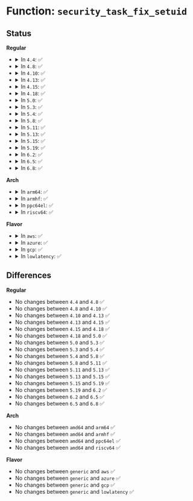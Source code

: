 # Function: <code>security_task_fix_setuid</code>

## Status
<b>Regular</b>
<ul>
<li>
<details>
<summary>In <code>4.4</code>: ✅</summary>

```c
int security_task_fix_setuid(struct cred *new, const struct cred *old, int flags);
```

**Collision:** Unique Global

**Inline:** No

**Transformation:** False

**Instances:**

```
In security/security.c (ffffffff8133e450)
Location: security/security.c:923
Inline: False
Direct callers:
  - kernel/sys.c:SyS_setreuid
  - kernel/sys.c:SyS_setuid
  - kernel/sys.c:SyS_setresuid
  - kernel/sys.c:SyS_setfsuid
```
**Symbols:**

```
ffffffff8133e450-ffffffff8133e4ab: security_task_fix_setuid (STB_GLOBAL)
```
</details>
</li>
<li>
<details>
<summary>In <code>4.8</code>: ✅</summary>

```c
int security_task_fix_setuid(struct cred *new, const struct cred *old, int flags);
```

**Collision:** Unique Global

**Inline:** No

**Transformation:** False

**Instances:**

```
In security/security.c (ffffffff81373a60)
Location: security/security.c:947
Inline: False
Direct callers:
  - kernel/sys.c:SyS_setfsuid
  - kernel/sys.c:SyS_setresuid
  - kernel/sys.c:SyS_setuid
  - kernel/sys.c:SyS_setreuid
```
**Symbols:**

```
ffffffff81373a60-ffffffff81373abb: security_task_fix_setuid (STB_GLOBAL)
```
</details>
</li>
<li>
<details>
<summary>In <code>4.10</code>: ✅</summary>

```c
int security_task_fix_setuid(struct cred *new, const struct cred *old, int flags);
```

**Collision:** Unique Global

**Inline:** No

**Transformation:** False

**Instances:**

```
In security/security.c (ffffffff8138a390)
Location: security/security.c:968
Inline: False
Direct callers:
  - kernel/sys.c:SyS_setfsuid
  - kernel/sys.c:SyS_setresuid
  - kernel/sys.c:SyS_setuid
  - kernel/sys.c:SyS_setreuid
```
**Symbols:**

```
ffffffff8138a390-ffffffff8138a3eb: security_task_fix_setuid (STB_GLOBAL)
```
</details>
</li>
<li>
<details>
<summary>In <code>4.13</code>: ✅</summary>

```c
int security_task_fix_setuid(struct cred *new, const struct cred *old, int flags);
```

**Collision:** Unique Global

**Inline:** No

**Transformation:** False

**Instances:**

```
In security/security.c (ffffffff8139f880)
Location: security/security.c:1605
Inline: False
Direct callers:
  - kernel/sys.c:SyS_setfsuid
  - kernel/sys.c:SyS_setresuid
  - kernel/sys.c:SyS_setuid
  - kernel/sys.c:SyS_setreuid
```
**Symbols:**

```
ffffffff8139f880-ffffffff8139f8db: security_task_fix_setuid (STB_GLOBAL)
```
</details>
</li>
<li>
<details>
<summary>In <code>4.15</code>: ✅</summary>

```c
int security_task_fix_setuid(struct cred *new, const struct cred *old, int flags);
```

**Collision:** Unique Global

**Inline:** No

**Transformation:** False

**Instances:**

```
In security/security.c (ffffffff813c5460)
Location: security/security.c:1567
Inline: False
Direct callers:
  - kernel/sys.c:SyS_setfsuid
  - kernel/sys.c:SyS_setresuid
  - kernel/sys.c:SyS_setuid
  - kernel/sys.c:SyS_setreuid
```
**Symbols:**

```
ffffffff813c5460-ffffffff813c54c1: security_task_fix_setuid (STB_GLOBAL)
```
</details>
</li>
<li>
<details>
<summary>In <code>4.18</code>: ✅</summary>

```c
int security_task_fix_setuid(struct cred *new, const struct cred *old, int flags);
```

**Collision:** Unique Global

**Inline:** No

**Transformation:** False

**Instances:**

```
In security/security.c (ffffffff813f5530)
Location: security/security.c:1071
Inline: False
Direct callers:
  - kernel/sys.c:__sys_setfsuid
  - kernel/sys.c:__sys_setresuid
  - kernel/sys.c:__sys_setuid
  - kernel/sys.c:__sys_setreuid
```
**Symbols:**

```
ffffffff813f5530-ffffffff813f557e: security_task_fix_setuid (STB_GLOBAL)
```
</details>
</li>
<li>
<details>
<summary>In <code>5.0</code>: ✅</summary>

```c
int security_task_fix_setuid(struct cred *new, const struct cred *old, int flags);
```

**Collision:** Unique Global

**Inline:** No

**Transformation:** False

**Instances:**

```
In security/security.c (ffffffff81410b60)
Location: security/security.c:1679
Inline: False
Direct callers:
  - kernel/sys.c:__sys_setfsuid
  - kernel/sys.c:__sys_setresuid
  - kernel/sys.c:__sys_setuid
  - kernel/sys.c:__sys_setreuid
```
**Symbols:**

```
ffffffff81410b60-ffffffff81410bae: security_task_fix_setuid (STB_GLOBAL)
```
</details>
</li>
<li>
<details>
<summary>In <code>5.3</code>: ✅</summary>

```c
int security_task_fix_setuid(struct cred *new, const struct cred *old, int flags);
```

**Collision:** Unique Global

**Inline:** No

**Transformation:** False

**Instances:**

```
In security/security.c (ffffffff8143e310)
Location: security/security.c:1698
Inline: False
Direct callers:
  - kernel/sys.c:__sys_setfsuid
  - kernel/sys.c:__sys_setresuid
  - kernel/sys.c:__sys_setuid
  - kernel/sys.c:__sys_setreuid
```
**Symbols:**

```
ffffffff8143e310-ffffffff8143e367: security_task_fix_setuid (STB_GLOBAL)
```
</details>
</li>
<li>
<details>
<summary>In <code>5.4</code>: ✅</summary>

```c
int security_task_fix_setuid(struct cred *new, const struct cred *old, int flags);
```

**Collision:** Unique Global

**Inline:** No

**Transformation:** False

**Instances:**

```
In security/security.c (ffffffff81457da0)
Location: security/security.c:1737
Inline: False
Direct callers:
  - kernel/sys.c:__sys_setfsuid
  - kernel/sys.c:__sys_setresuid
  - kernel/sys.c:__sys_setuid
  - kernel/sys.c:__sys_setreuid
```
**Symbols:**

```
ffffffff81457da0-ffffffff81457dec: security_task_fix_setuid (STB_GLOBAL)
```
</details>
</li>
<li>
<details>
<summary>In <code>5.8</code>: ✅</summary>

```c
int security_task_fix_setuid(struct cred *new, const struct cred *old, int flags);
```

**Collision:** Unique Global

**Inline:** No

**Transformation:** False

**Instances:**

```
In security/security.c (ffffffff814aabe0)
Location: security/security.c:1921
Inline: False
Direct callers:
  - kernel/sys.c:__sys_setfsuid
  - kernel/sys.c:__sys_setresuid
  - kernel/sys.c:__sys_setuid
  - kernel/sys.c:__sys_setreuid
```
**Symbols:**

```
ffffffff814aabe0-ffffffff814aac2c: security_task_fix_setuid (STB_GLOBAL)
```
</details>
</li>
<li>
<details>
<summary>In <code>5.11</code>: ✅</summary>

```c
int security_task_fix_setuid(struct cred *new, const struct cred *old, int flags);
```

**Collision:** Unique Global

**Inline:** No

**Transformation:** False

**Instances:**

```
In security/security.c (ffffffff814c81e0)
Location: security/security.c:1938
Inline: False
Direct callers:
  - kernel/sys.c:__sys_setfsuid
  - kernel/sys.c:__sys_setresuid
  - kernel/sys.c:__sys_setuid
  - kernel/sys.c:__sys_setreuid
```
**Symbols:**

```
ffffffff814c81e0-ffffffff814c822c: security_task_fix_setuid (STB_GLOBAL)
```
</details>
</li>
<li>
<details>
<summary>In <code>5.13</code>: ✅</summary>

```c
int security_task_fix_setuid(struct cred *new, const struct cred *old, int flags);
```

**Collision:** Unique Global

**Inline:** No

**Transformation:** False

**Instances:**

```
In security/security.c (ffffffff814ce820)
Location: security/security.c:1988
Inline: False
Direct callers:
  - kernel/sys.c:__sys_setfsuid
  - kernel/sys.c:__sys_setresuid
  - kernel/sys.c:__sys_setuid
  - kernel/sys.c:__sys_setreuid
```
**Symbols:**

```
ffffffff814ce820-ffffffff814ce86c: security_task_fix_setuid (STB_GLOBAL)
```
</details>
</li>
<li>
<details>
<summary>In <code>5.15</code>: ✅</summary>

```c
int security_task_fix_setuid(struct cred *new, const struct cred *old, int flags);
```

**Collision:** Unique Global

**Inline:** No

**Transformation:** False

**Instances:**

```
In security/security.c (ffffffff815274e0)
Location: security/security.c:1996
Inline: False
Direct callers:
  - kernel/sys.c:__sys_setfsuid
  - kernel/sys.c:__sys_setresuid
  - kernel/sys.c:__sys_setuid
  - kernel/sys.c:__sys_setreuid
```
**Symbols:**

```
ffffffff815274e0-ffffffff8152752c: security_task_fix_setuid (STB_GLOBAL)
```
</details>
</li>
<li>
<details>
<summary>In <code>5.19</code>: ✅</summary>

```c
int security_task_fix_setuid(struct cred *new, const struct cred *old, int flags);
```

**Collision:** Unique Global

**Inline:** No

**Transformation:** False

**Instances:**

```
In security/security.c (ffffffff815bc2a0)
Location: security/security.c:2001
Inline: False
Direct callers:
  - kernel/sys.c:__sys_setfsuid
  - kernel/sys.c:__sys_setresuid
  - kernel/sys.c:__sys_setuid
  - kernel/sys.c:__sys_setreuid
```
**Symbols:**

```
ffffffff815bc2a0-ffffffff815bc30b: security_task_fix_setuid (STB_GLOBAL)
```
</details>
</li>
<li>
<details>
<summary>In <code>6.2</code>: ✅</summary>

```c
int security_task_fix_setuid(struct cred *new, const struct cred *old, int flags);
```

**Collision:** Unique Global

**Inline:** No

**Transformation:** False

**Instances:**

```
In security/security.c (ffffffff816681f0)
Location: security/security.c:2048
Inline: False
Direct callers:
  - kernel/sys.c:__sys_setfsuid
  - kernel/sys.c:__sys_setresuid
  - kernel/sys.c:__sys_setuid
  - kernel/sys.c:__sys_setreuid
```
**Symbols:**

```
ffffffff816681f0-ffffffff8166825b: security_task_fix_setuid (STB_GLOBAL)
```
</details>
</li>
<li>
<details>
<summary>In <code>6.5</code>: ✅</summary>

```c
int security_task_fix_setuid(struct cred *new, const struct cred *old, int flags);
```

**Collision:** Unique Global

**Inline:** No

**Transformation:** False

**Instances:**

```
In security/security.c (ffffffff816a0840)
Location: security/security.c:3296
Inline: False
Direct callers:
  - kernel/sys.c:__sys_setfsuid
  - kernel/sys.c:__sys_setresuid
  - kernel/sys.c:__sys_setuid
  - kernel/sys.c:__sys_setreuid
```
**Symbols:**

```
ffffffff816a0840-ffffffff816a08ab: security_task_fix_setuid (STB_GLOBAL)
```
</details>
</li>
<li>
<details>
<summary>In <code>6.8</code>: ✅</summary>

```c
int security_task_fix_setuid(struct cred *new, const struct cred *old, int flags);
```

**Collision:** Unique Global

**Inline:** No

**Transformation:** False

**Instances:**

```
In security/security.c (ffffffff816dd210)
Location: security/security.c:3368
Inline: False
Direct callers:
  - kernel/sys.c:__sys_setfsuid
  - kernel/sys.c:__sys_setresuid
  - kernel/sys.c:__sys_setuid
  - kernel/sys.c:__sys_setreuid
```
**Symbols:**

```
ffffffff816dd210-ffffffff816dd27b: security_task_fix_setuid (STB_GLOBAL)
```
</details>
</li>
</ul>
<b>Arch</b>
<ul>
<li>
<details>
<summary>In <code>arm64</code>: ✅</summary>

```c
int security_task_fix_setuid(struct cred *new, const struct cred *old, int flags);
```

**Collision:** Unique Global

**Inline:** No

**Transformation:** False

**Instances:**

```
In security/security.c (ffff800010543ab0)
Location: security/security.c:1737
Inline: False
Direct callers:
  - kernel/sys.c:__sys_setfsuid
  - kernel/sys.c:__sys_setresuid
  - kernel/sys.c:__sys_setuid
  - kernel/sys.c:__sys_setreuid
```
**Symbols:**

```
ffff800010543ab0-ffff800010543b14: security_task_fix_setuid (STB_GLOBAL)
```
</details>
</li>
<li>
<details>
<summary>In <code>armhf</code>: ✅</summary>

```c
int security_task_fix_setuid(struct cred *new, const struct cred *old, int flags);
```

**Collision:** Unique Global

**Inline:** No

**Transformation:** False

**Instances:**

```
In security/security.c (c06f9a08)
Location: security/security.c:1737
Inline: False
Direct callers:
  - kernel/sys.c:__sys_setfsuid
  - kernel/sys.c:__sys_setresuid
  - kernel/sys.c:__sys_setuid
  - kernel/sys.c:__sys_setreuid
```
**Symbols:**

```
c06f9a08-c06f9a6c: security_task_fix_setuid (STB_GLOBAL)
```
</details>
</li>
<li>
<details>
<summary>In <code>ppc64el</code>: ✅</summary>

```c
int security_task_fix_setuid(struct cred *new, const struct cred *old, int flags);
```

**Collision:** Unique Global

**Inline:** No

**Transformation:** False

**Instances:**

```
In security/security.c (c000000000697ee0)
Location: security/security.c:1737
Inline: False
Direct callers:
  - kernel/sys.c:__sys_setfsuid
  - kernel/sys.c:__sys_setresuid
  - kernel/sys.c:__sys_setuid
  - kernel/sys.c:__sys_setreuid
```
**Symbols:**

```
c000000000697ee0-c000000000697fb0: security_task_fix_setuid (STB_GLOBAL)
```
</details>
</li>
<li>
<details>
<summary>In <code>riscv64</code>: ✅</summary>

```c
int security_task_fix_setuid(struct cred *new, const struct cred *old, int flags);
```

**Collision:** Unique Global

**Inline:** No

**Transformation:** False

**Instances:**

```
In security/security.c (ffffffe00039fed0)
Location: security/security.c:1737
Inline: False
Direct callers:
  - kernel/sys.c:__sys_setfsuid
  - kernel/sys.c:__sys_setresuid
  - kernel/sys.c:__sys_setuid
  - kernel/sys.c:__sys_setreuid
```
**Symbols:**

```
ffffffe00039fed0-ffffffe00039ff1c: security_task_fix_setuid (STB_GLOBAL)
```
</details>
</li>
</ul>
<b>Flavor</b>
<ul>
<li>
<details>
<summary>In <code>aws</code>: ✅</summary>

```c
int security_task_fix_setuid(struct cred *new, const struct cred *old, int flags);
```

**Collision:** Unique Global

**Inline:** No

**Transformation:** False

**Instances:**

```
In security/security.c (ffffffff81450380)
Location: security/security.c:1737
Inline: False
Direct callers:
  - kernel/sys.c:__sys_setfsuid
  - kernel/sys.c:__sys_setresuid
  - kernel/sys.c:__sys_setuid
  - kernel/sys.c:__sys_setreuid
```
**Symbols:**

```
ffffffff81450380-ffffffff814503cc: security_task_fix_setuid (STB_GLOBAL)
```
</details>
</li>
<li>
<details>
<summary>In <code>azure</code>: ✅</summary>

```c
int security_task_fix_setuid(struct cred *new, const struct cred *old, int flags);
```

**Collision:** Unique Global

**Inline:** No

**Transformation:** False

**Instances:**

```
In security/security.c (ffffffff81440dd0)
Location: security/security.c:1737
Inline: False
Direct callers:
  - kernel/sys.c:__sys_setfsuid
  - kernel/sys.c:__sys_setresuid
  - kernel/sys.c:__sys_setuid
  - kernel/sys.c:__sys_setreuid
```
**Symbols:**

```
ffffffff81440dd0-ffffffff81440e1c: security_task_fix_setuid (STB_GLOBAL)
```
</details>
</li>
<li>
<details>
<summary>In <code>gcp</code>: ✅</summary>

```c
int security_task_fix_setuid(struct cred *new, const struct cred *old, int flags);
```

**Collision:** Unique Global

**Inline:** No

**Transformation:** False

**Instances:**

```
In security/security.c (ffffffff8144c420)
Location: security/security.c:1737
Inline: False
Direct callers:
  - kernel/sys.c:__sys_setfsuid
  - kernel/sys.c:__sys_setresuid
  - kernel/sys.c:__sys_setuid
  - kernel/sys.c:__sys_setreuid
```
**Symbols:**

```
ffffffff8144c420-ffffffff8144c46c: security_task_fix_setuid (STB_GLOBAL)
```
</details>
</li>
<li>
<details>
<summary>In <code>lowlatency</code>: ✅</summary>

```c
int security_task_fix_setuid(struct cred *new, const struct cred *old, int flags);
```

**Collision:** Unique Global

**Inline:** No

**Transformation:** False

**Instances:**

```
In security/security.c (ffffffff814637f0)
Location: security/security.c:1737
Inline: False
Direct callers:
  - kernel/sys.c:__sys_setfsuid
  - kernel/sys.c:__sys_setresuid
  - kernel/sys.c:__sys_setuid
  - kernel/sys.c:__sys_setreuid
```
**Symbols:**

```
ffffffff814637f0-ffffffff8146383c: security_task_fix_setuid (STB_GLOBAL)
```
</details>
</li>
</ul>

## Differences
<b>Regular</b>
<ul>
<li>
No changes between <code>4.4</code> and <code>4.8</code> ✅
</li>
<li>
No changes between <code>4.8</code> and <code>4.10</code> ✅
</li>
<li>
No changes between <code>4.10</code> and <code>4.13</code> ✅
</li>
<li>
No changes between <code>4.13</code> and <code>4.15</code> ✅
</li>
<li>
No changes between <code>4.15</code> and <code>4.18</code> ✅
</li>
<li>
No changes between <code>4.18</code> and <code>5.0</code> ✅
</li>
<li>
No changes between <code>5.0</code> and <code>5.3</code> ✅
</li>
<li>
No changes between <code>5.3</code> and <code>5.4</code> ✅
</li>
<li>
No changes between <code>5.4</code> and <code>5.8</code> ✅
</li>
<li>
No changes between <code>5.8</code> and <code>5.11</code> ✅
</li>
<li>
No changes between <code>5.11</code> and <code>5.13</code> ✅
</li>
<li>
No changes between <code>5.13</code> and <code>5.15</code> ✅
</li>
<li>
No changes between <code>5.15</code> and <code>5.19</code> ✅
</li>
<li>
No changes between <code>5.19</code> and <code>6.2</code> ✅
</li>
<li>
No changes between <code>6.2</code> and <code>6.5</code> ✅
</li>
<li>
No changes between <code>6.5</code> and <code>6.8</code> ✅
</li>
</ul>
<b>Arch</b>
<ul>
<li>
No changes between <code>amd64</code> and <code>arm64</code> ✅
</li>
<li>
No changes between <code>amd64</code> and <code>armhf</code> ✅
</li>
<li>
No changes between <code>amd64</code> and <code>ppc64el</code> ✅
</li>
<li>
No changes between <code>amd64</code> and <code>riscv64</code> ✅
</li>
</ul>
<b>Flavor</b>
<ul>
<li>
No changes between <code>generic</code> and <code>aws</code> ✅
</li>
<li>
No changes between <code>generic</code> and <code>azure</code> ✅
</li>
<li>
No changes between <code>generic</code> and <code>gcp</code> ✅
</li>
<li>
No changes between <code>generic</code> and <code>lowlatency</code> ✅
</li>
</ul>
